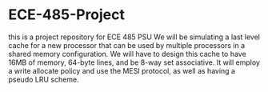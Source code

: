 # ECE-485-Project
this is a project repository for ECE 485 PSU
We will be simulating a last level cache for a new processor that can be used by multiple processors in a shared memory configuration. We will have to design this cache to have 16MB of memory, 64-byte lines, and be 8-way set associative. It will employ a write allocate policy and use the MESI protocol, as well as having a pseudo LRU scheme.
